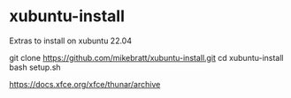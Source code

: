 # xubuntu-install

Extras to install on xubuntu 22.04


git clone https://github.com/mikebratt/xubuntu-install.git
cd xubuntu-install
bash setup.sh



https://docs.xfce.org/xfce/thunar/archive
